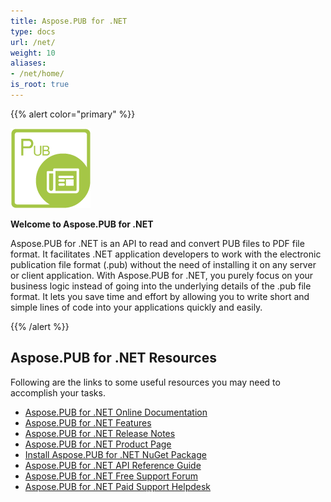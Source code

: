 ```yaml
---
title: Aspose.PUB for .NET
type: docs
url: /net/
weight: 10
aliases:
- /net/home/
is_root: true
---
```


{{% alert color="primary" %}}

![Aspose.PUB for .NET logo](../aspose_pub-for-net-128.png)

**Welcome to Aspose.PUB for .NET**

Aspose.PUB for .NET is an API to read and convert PUB files to PDF file format. It facilitates .NET application developers to work with the electronic publication file format (.pub) without the need of installing it on any server or client application. With Aspose.PUB for .NET, you purely focus on your business logic instead of going into the underlying details of the .pub file format. It lets you save time and effort by allowing you to write short and simple lines of code into your applications quickly and easily.

{{% /alert %}}
## **Aspose.PUB for .NET Resources**
Following are the links to some useful resources you may need to accomplish your tasks.

- [Aspose.PUB for .NET Online Documentation](/pub/net/home/)
- [Aspose.PUB for .NET Features](/pub/net/features/)
- [Aspose.PUB for .NET Release Notes](/pub/net/release-notes/)
- [Aspose.PUB for .NET Product Page](https://products.aspose.com/pub/net)
- [Install Aspose.PUB for .NET NuGet Package](https://www.nuget.org/packages/Aspose.PUB/)
- [Aspose.PUB for .NET API Reference Guide](https://apireference.aspose.com/net/pub)
- [Aspose.PUB for .NET Free Support Forum](https://forum.aspose.com/c/pub)
- [Aspose.PUB for .NET Paid Support Helpdesk](https://helpdesk.aspose.com/)
